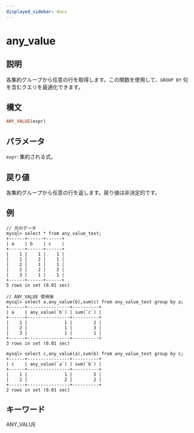 ```yaml
---
displayed_sidebar: docs
---
```


# any_value

## 説明

各集約グループから任意の行を取得します。この関数を使用して、`GROUP BY` 句を含むクエリを最適化できます。

## 構文

```Haskell
ANY_VALUE(expr)
```

## パラメータ

`expr`: 集約される式。

## 戻り値

各集約グループから任意の行を返します。戻り値は非決定的です。

## 例

```plaintext
// 元のデータ
mysql> select * from any_value_test;
+------+------+------+
| a    | b    | c    |
+------+------+------+
|    1 |    1 |    1 |
|    1 |    2 |    1 |
|    2 |    1 |    1 |
|    2 |    2 |    2 |
|    3 |    1 |    1 |
+------+------+------+
5 rows in set (0.01 sec)

// ANY_VALUE 使用後
mysql> select a,any_value(b),sum(c) from any_value_test group by a;
+------+----------------+----------+
| a    | any_value(`b`) | sum(`c`) |
+------+----------------+----------+
|    1 |              1 |        2 |
|    2 |              1 |        3 |
|    3 |              1 |        1 |
+------+----------------+----------+
3 rows in set (0.01 sec)

mysql> select c,any_value(a),sum(b) from any_value_test group by c;
+------+----------------+----------+
| c    | any_value(`a`) | sum(`b`) |
+------+----------------+----------+
|    1 |              1 |        5 |
|    2 |              2 |        2 |
+------+----------------+----------+
2 rows in set (0.01 sec)
```

## キーワード

ANY_VALUE
